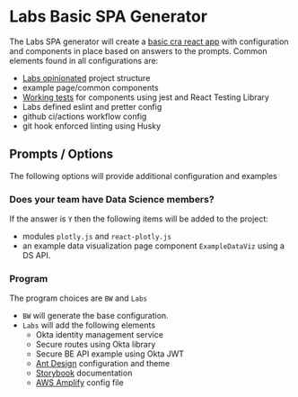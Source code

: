 # Labs Basic SPA Generator

The Labs SPA generator will create a [basic cra react app](https://docs.labs.lambdaschool.com/labs-spa-starter/) with configuration and
components in place based on answers to the prompts. Common elements found in
all configurations are:

- [Labs opinionated](https://docs.labs.lambdaschool.com/labs-spa-starter/components) project structure
- example page/common components
- [Working tests](https://docs.labs.lambdaschool.com/labs-spa-starter/testing) for components using jest and React Testing Library
- Labs defined eslint and pretter config
- github ci/actions workflow config
- git hook enforced linting using Husky

## Prompts / Options

The following options will provide additional configuration and examples

### Does your team have Data Science members?

If the answer is `Y` then the following items will be added to the project:

- modules `plotly.js` and `react-plotly.js`
- an example data visualization page component `ExampleDataViz` using a DS API.

### Program

The program choices are `BW` and `Labs`

- `BW` will generate the base configuration.
- `Labs` will add the following elements
  - Okta identity management service
  - Secure routes using Okta library
  - Secure BE API example using Okta JWT
  - [Ant Design](https://docs.labs.lambdaschool.com/labs-spa-starter/styling-with-ant-design) configuration and theme
  - [Storybook](https://docs.labs.lambdaschool.com/labs-spa-starter/storybook) documentation
  - [AWS Amplify](https://docs.labs.lambdaschool.com/labs-spa-starter/untitled) config file
